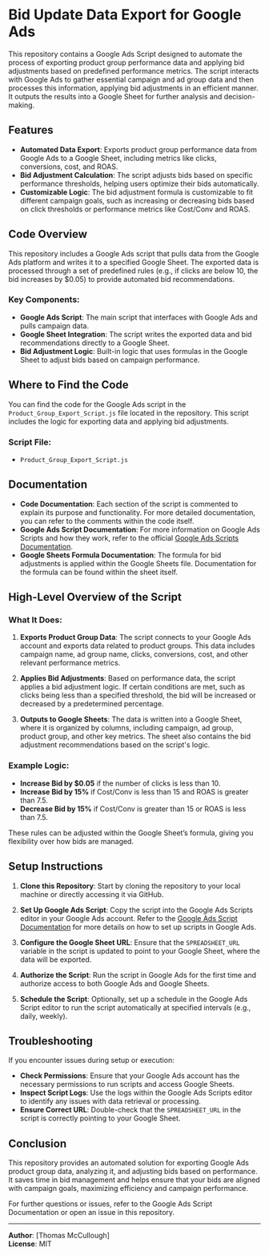 # Bid Update Data Export for Google Ads

This repository contains a Google Ads Script designed to automate the process of exporting product group performance data and applying bid adjustments based on predefined performance metrics. The script interacts with Google Ads to gather essential campaign and ad group data and then processes this information, applying bid adjustments in an efficient manner. It outputs the results into a Google Sheet for further analysis and decision-making.

## Features

- **Automated Data Export**: Exports product group performance data from Google Ads to a Google Sheet, including metrics like clicks, conversions, cost, and ROAS.
- **Bid Adjustment Calculation**: The script adjusts bids based on specific performance thresholds, helping users optimize their bids automatically.
- **Customizable Logic**: The bid adjustment formula is customizable to fit different campaign goals, such as increasing or decreasing bids based on click thresholds or performance metrics like Cost/Conv and ROAS.
  
## Code Overview

This repository includes a Google Ads script that pulls data from the Google Ads platform and writes it to a specified Google Sheet. The exported data is processed through a set of predefined rules (e.g., if clicks are below 10, the bid increases by $0.05) to provide automated bid recommendations.

### Key Components:
- **Google Ads Script**: The main script that interfaces with Google Ads and pulls campaign data.
- **Google Sheet Integration**: The script writes the exported data and bid recommendations directly to a Google Sheet.
- **Bid Adjustment Logic**: Built-in logic that uses formulas in the Google Sheet to adjust bids based on campaign performance.

## Where to Find the Code

You can find the code for the Google Ads script in the `Product_Group_Export_Script.js` file located in the repository. This script includes the logic for exporting data and applying bid adjustments.

### Script File:
- `Product_Group_Export_Script.js`

## Documentation

- **Code Documentation**: Each section of the script is commented to explain its purpose and functionality. For more detailed documentation, you can refer to the comments within the code itself.
- **Google Ads Script Documentation**: For more information on Google Ads Scripts and how they work, refer to the official [Google Ads Scripts Documentation](https://developers.google.com/google-ads/scripts/docs/overview).
- **Google Sheets Formula Documentation**: The formula for bid adjustments is applied within the Google Sheets file. Documentation for the formula can be found within the sheet itself.

## High-Level Overview of the Script

### What It Does:

1. **Exports Product Group Data**: The script connects to your Google Ads account and exports data related to product groups. This data includes campaign name, ad group name, clicks, conversions, cost, and other relevant performance metrics.

2. **Applies Bid Adjustments**: Based on performance data, the script applies a bid adjustment logic. If certain conditions are met, such as clicks being less than a specified threshold, the bid will be increased or decreased by a predetermined percentage.

3. **Outputs to Google Sheets**: The data is written into a Google Sheet, where it is organized by columns, including campaign, ad group, product group, and other key metrics. The sheet also contains the bid adjustment recommendations based on the script's logic.

### Example Logic:
- **Increase Bid by $0.05** if the number of clicks is less than 10.
- **Increase Bid by 15%** if Cost/Conv is less than 15 and ROAS is greater than 7.5.
- **Decrease Bid by 15%** if Cost/Conv is greater than 15 or ROAS is less than 7.5.

These rules can be adjusted within the Google Sheet’s formula, giving you flexibility over how bids are managed.

## Setup Instructions

1. **Clone this Repository**: Start by cloning the repository to your local machine or directly accessing it via GitHub.

2. **Set Up Google Ads Script**: Copy the script into the Google Ads Scripts editor in your Google Ads account. Refer to the [Google Ads Script Documentation](https://developers.google.com/google-ads/scripts/docs/overview) for more details on how to set up scripts in Google Ads.

3. **Configure the Google Sheet URL**: Ensure that the `SPREADSHEET_URL` variable in the script is updated to point to your Google Sheet, where the data will be exported.

4. **Authorize the Script**: Run the script in Google Ads for the first time and authorize access to both Google Ads and Google Sheets.

5. **Schedule the Script**: Optionally, set up a schedule in the Google Ads Script editor to run the script automatically at specified intervals (e.g., daily, weekly).

## Troubleshooting

If you encounter issues during setup or execution:
- **Check Permissions**: Ensure that your Google Ads account has the necessary permissions to run scripts and access Google Sheets.
- **Inspect Script Logs**: Use the logs within the Google Ads Scripts editor to identify any issues with data retrieval or processing.
- **Ensure Correct URL**: Double-check that the `SPREADSHEET_URL` in the script is correctly pointing to your Google Sheet.

## Conclusion

This repository provides an automated solution for exporting Google Ads product group data, analyzing it, and adjusting bids based on performance. It saves time in bid management and helps ensure that your bids are aligned with campaign goals, maximizing efficiency and campaign performance.

For further questions or issues, refer to the Google Ads Script Documentation or open an issue in this repository.

---

**Author**: [Thomas McCullough]  
**License**: MIT
